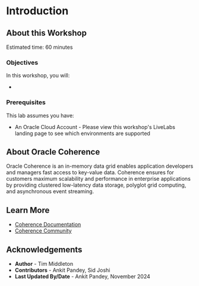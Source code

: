 # Introduction

## About this Workshop



Estimated time: 60 minutes


### Objectives

In this workshop, you will:

* 

### Prerequisites
     
This lab assumes you have:

*  An Oracle Cloud Account - Please view this workshop's LiveLabs landing page to see which environments are supported

## About Oracle Coherence

Oracle Coherence is an in-memory data grid enables application developers and managers fast access to key-value data. 
Coherence ensures for customers maximum scalability and performance in enterprise applications by providing clustered 
low-latency data storage, polyglot grid computing, and asynchronous event streaming.

## Learn More

* [Coherence Documentation](https://docs.oracle.com/en/middleware/standalone/coherence/14.1.2.0/index.html)
* [Coherence Community](https://coherence.community/)

## Acknowledgements

* **Author** - Tim Middleton
* **Contributors** - Ankit Pandey, Sid Joshi
* **Last Updated By/Date** - Ankit Pandey, November 2024
